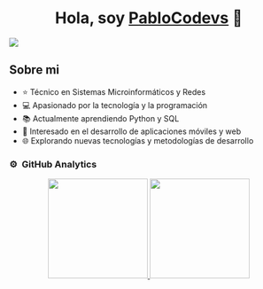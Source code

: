 <div align="center">
  <h1 align="center">Hola, soy <a href="#">PabloCodevs</a> 👋</h1>
</div>
<img src="https://cdn.discordapp.com/attachments/1168359214356373545/1257049252010655754/PabloCodevs_1.png?ex=6694ca18&is=66937898&hm=9dcf5ed3ebc153df394f6b5f98bcd5a7e86457bd6760a9e9bb4590cc62accd3f&">

## Sobre mi

- ⭐ Técnico en Sistemas Microinformáticos y Redes
- 💻 Apasionado por la tecnología y la programación
- 📚 Actualmente aprendiendo Python y SQL
- 🔧 Interesado en el desarrollo de aplicaciones móviles y web
- 🌐 Explorando nuevas tecnologías y metodologías de desarrollo

### ⚙️ &nbsp;GitHub Analytics

<p align="center">
<a href="https://github.com/PabloCodevs">
  <img height="180em" src="https://github-readme-stats-eight-theta.vercel.app/api?username=PabloCodevs&show_icons=true&theme=algolia&include_all_commits=true&count_private=true"/>
  <img height="180em" src="https://github-readme-stats-eight-theta.vercel.app/api/top-langs/?username=PabloCodevs&layout=compact&langs_count=8&theme=algolia"/>
</a>
</p>
